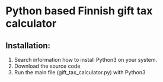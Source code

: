 # Python based Finnish gift tax calculator

## Installation: 

1. Search information how to install Python3 on your system.
2. Download the source code
3. Run the main file (gift_tax_calculator.py) with Python3